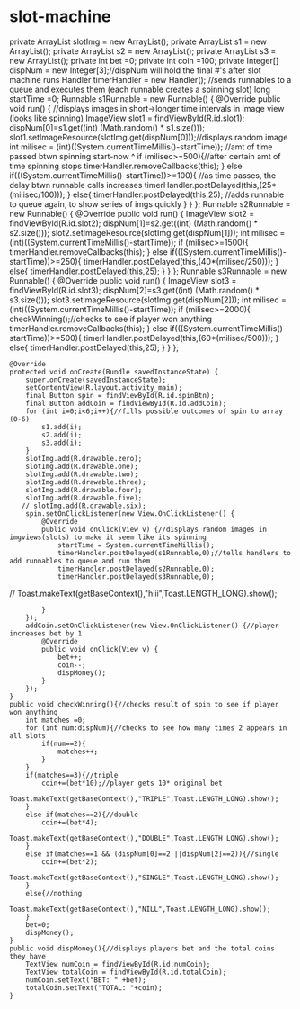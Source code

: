 # slot-machine
 private ArrayList<Integer> slotImg = new ArrayList<Integer>();
    private ArrayList<Integer> s1 = new ArrayList<Integer>();
    private ArrayList<Integer> s2 = new ArrayList<Integer>();
    private ArrayList<Integer> s3 = new ArrayList<Integer>();
    private int bet =0;
    private int coin =100;
    private Integer[] dispNum = new Integer[3];//dispNum will hold the final #'s after slot machine runs
     Handler timerHandler = new Handler();
     //sends runnables to a queue and executes them (each runnable creates a spinning slot)
     long startTime =0;
          Runnable s1Runnable = new Runnable() {
            @Override
            public void run() {
                //displays images in short->longer time intervals in image view (looks like spinning)
                ImageView slot1 = findViewById(R.id.slot1);
                dispNum[0]=s1.get((int) (Math.random() * s1.size()));
                slot1.setImageResource(slotImg.get(dispNum[0]));//displays random image
                int milisec = (int)((System.currentTimeMillis()-startTime));
                //amt of time passed btwn spinning start-now ^
                if (milisec>=500){//after certain amt of time spinning stops
                    timerHandler.removeCallbacks(this);
                }
                else if(((System.currentTimeMillis()-startTime))>=100){
                    //as time passes, the delay btwn runnable calls increases
                    timerHandler.postDelayed(this,(25*(milisec/100)));
                }
                else{
                    timerHandler.postDelayed(this,25);
                    //adds runnable to queue again, to show series of imgs quickly
                }
            }
        };
        Runnable s2Runnable = new Runnable() {
            @Override
            public void run() {
                ImageView slot2 = findViewById(R.id.slot2);
                dispNum[1]=s2.get((int) (Math.random() * s2.size()));
                slot2.setImageResource(slotImg.get(dispNum[1]));
                int milisec = (int)((System.currentTimeMillis()-startTime));
                if (milisec>=1500){
                    timerHandler.removeCallbacks(this);
                }
                else if(((System.currentTimeMillis()-startTime))>=250){
                    timerHandler.postDelayed(this,(40*(milisec/250)));
                }
                else{
                    timerHandler.postDelayed(this,25);
                }
            }
        };
        Runnable s3Runnable = new Runnable() {
            @Override
            public void run() {
                ImageView slot3 = findViewById(R.id.slot3);
                dispNum[2]=s3.get((int) (Math.random() * s3.size()));
                slot3.setImageResource(slotImg.get(dispNum[2]));
                int milisec = (int)((System.currentTimeMillis()-startTime));
                if (milisec>=2000){
                    checkWinning();//checks to see if player won anything
                    timerHandler.removeCallbacks(this);
                }
                else if(((System.currentTimeMillis()-startTime))>=500){
                    timerHandler.postDelayed(this,(60*(milisec/500)));
                }
                else{
                    timerHandler.postDelayed(this,25);
                }
            }
        };

    @Override
    protected void onCreate(Bundle savedInstanceState) {
        super.onCreate(savedInstanceState);
        setContentView(R.layout.activity_main);
        final Button spin = findViewById(R.id.spinBtn);
        final Button addCoin = findViewById(R.id.addCoin);
        for (int i=0;i<6;i++){//fills possible outcomes of spin to array (0-6)
            s1.add(i);
            s2.add(i);
            s3.add(i);
        }
        slotImg.add(R.drawable.zero);
        slotImg.add(R.drawable.one);
        slotImg.add(R.drawable.two);
        slotImg.add(R.drawable.three);
        slotImg.add(R.drawable.four);
        slotImg.add(R.drawable.five);
       // slotImg.add(R.drawable.six);
        spin.setOnClickListener(new View.OnClickListener() {
            @Override
            public void onClick(View v) {//displays random images in imgviews(slots) to make it seem like its spinning
                startTime = System.currentTimeMillis();
                timerHandler.postDelayed(s1Runnable,0);//tells handlers to add runnables to queue and run them
                timerHandler.postDelayed(s2Runnable,0);
                timerHandler.postDelayed(s3Runnable,0);
//                Toast.makeText(getBaseContext(),"hiii",Toast.LENGTH_LONG).show();

            }
        });
        addCoin.setOnClickListener(new View.OnClickListener() {//player increases bet by 1
            @Override
            public void onClick(View v) {
                bet++;
                coin--;
                dispMoney();
            }
        });
    }
    public void checkWinning(){//checks result of spin to see if player won anything
        int matches =0;
        for (int num:dispNum){//checks to see how many times 2 appears in all slots
            if(num==2){
                matches++;
            }
        }
        if(matches==3){//triple
            coin+=(bet*10);//player gets 10* original bet
            Toast.makeText(getBaseContext(),"TRIPLE",Toast.LENGTH_LONG).show();
        }
        else if(matches==2){//double
            coin+=(bet*4);
            Toast.makeText(getBaseContext(),"DOUBLE",Toast.LENGTH_LONG).show();
        }
        else if(matches==1 && (dispNum[0]==2 ||dispNum[2]==2)){//single
            coin+=(bet*2);
            Toast.makeText(getBaseContext(),"SINGLE",Toast.LENGTH_LONG).show();
        }
        else{//nothing
            Toast.makeText(getBaseContext(),"NILL",Toast.LENGTH_LONG).show();
        }
        bet=0;
        dispMoney();
    }
    public void dispMoney(){//displays players bet and the total coins they have
        TextView numCoin = findViewById(R.id.numCoin);
        TextView totalCoin = findViewById(R.id.totalCoin);
        numCoin.setText("BET: " +bet);
        totalCoin.setText("TOTAL: "+coin);
    }
